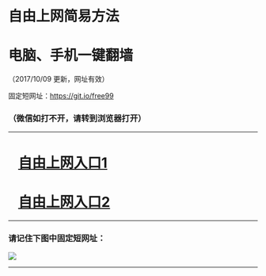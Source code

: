 ﻿# 自由上网简易方法

# 电脑、手机一键翻墙

（2017/10/09 更新，网址有效）

固定短网址：https://git.io/free99

### （微信如打不开，请转到浏览器打开）


***





# &nbsp;&nbsp; <a href="http://ft1237911325.fwq-tz-1001.info/fwqtz01.html?t=100900126131 " target="_blank">自由上网入口1</a>
# &nbsp;&nbsp; <a href="http://ft555518159.fwq-tz-1002.info/fwqtz02.html?t=10090013070 " target="_blank">自由上网入口2</a>
***

### 请记住下图中固定短网址：

<img src="https://s3-us-west-2.amazonaws.com/fwq-1001/yjfq-20170905okok.png" /> 


***

